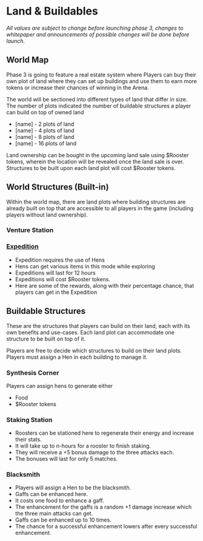 # Land & Buildables

_All values are subject to change before launching phase 3, changes to whitepaper and announcements of possible changes will be done before launch._

## World Map

Phase 3 is going to feature a real estate system where Players can buy their own plot of land where they can set up buildings and use them to earn more tokens or increase their chances of winning in the Arena.

The world will be sectioned into different types of land that differ in size. The number of plots indicated the number of buildable structures a player can build on top of owned land

- \[name] - 2 plots of land
- \[name] - 4 plots of land
- \[name] - 8 plots of land
- \[name] - 16 plots of land

Land ownership can be bought in the upcoming land sale using $Rooster tokens, wherein the location will be revealed once the land sale is over. Structures to be built upon each land plot will cost $Rooster tokens.

## World Structures (Built-in)

Within the world map, there are land plots where building structures are already built on top that are accessible to all players in the game (including players without land ownership).

### Venture Station

### [Expedition](expedition.md)

- Expedition requires the use of Hens
- Hens can get various items in this mode while exploring
- Expeditions will last for 12 hours
- Expeditions will cost $Rooster tokens.
- Here are some of the rewards, along with their percentage chance, that players can get in the Expedition

## Buildable Structures

These are the structures that players can build on their land, each with its own benefits and use-cases. Each land plot can accommodate one structure to be built on top of it.

Players are free to decide which structures to build on their land plots. Players must assign a Hen in each building to manage it.

### Synthesis Corner

Players can assign hens to generate either

- Food
- $Rooster tokens

### Staking Station

- Roosters can be stationed here to regenerate their energy and increase their stats.
- It will take up to n-hours for a rooster to finish staking.
- They will receive a +5 bonus damage to the three attacks each.
- The bonuses will last for only 5 matches.

### Blacksmith

- Players will assign a Hen to be the blacksmith.
- Gaffs can be enhanced here.
- It costs one food to enhance a gaff.
- The enhancement for the gaffs is a random +1 damage increase which the three main attacks can get.
- Gaffs can be enhanced up to 10 times.
- The chance for a successful enhancement lowers after every successful enhancement.
